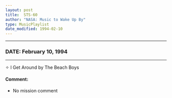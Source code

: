 ```yaml
---
layout: post
title:  STS-60
author: "NASA: Music to Wake Up By"
type: MusicPlaylist
date_modified: 1994-02-10
---
```


----
### DATE: February 10, 1994
----
✧ I Get Around by The Beach Boys

#### Comment:
* No mission comment
